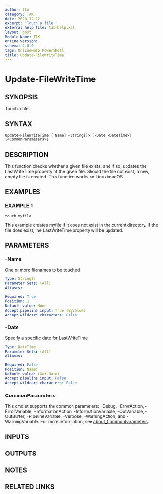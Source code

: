 ```yaml
---
author: tto
category: TAK
date: 2020-12-22
excerpt: 'Touch a file.'
external help file: tak-help.xml
layout: post
Module Name: TAK
online version:
schema: 2.0.0
tags: OnlineHelp PowerShell
title: Update-FileWriteTime
---
```


# Update-FileWriteTime

## SYNOPSIS
Touch a file.

## SYNTAX

```
Update-FileWriteTime [-Name] <String[]> [-Date <DateTime>] [<CommonParameters>]
```

## DESCRIPTION
This function checks whether a given file exists, and if so, updates the LastWriteTime property of the given file.
Should the file not exist, a new, empty file is created.
This function works on Linux/macOS.

## EXAMPLES

### EXAMPLE 1
```
touch myfile
```

This example creates myfile if it does not exist in the current directory.
If the file does exist, the LastWriteTime property will be updated.

## PARAMETERS

### -Name
One or more filenames to be touched

```yaml
Type: String[]
Parameter Sets: (All)
Aliases:

Required: True
Position: 1
Default value: None
Accept pipeline input: True (ByValue)
Accept wildcard characters: False
```

### -Date
Specify a specific date for LastWriteTime

```yaml
Type: DateTime
Parameter Sets: (All)
Aliases:

Required: False
Position: Named
Default value: (Get-Date)
Accept pipeline input: False
Accept wildcard characters: False
```

### CommonParameters
This cmdlet supports the common parameters: -Debug, -ErrorAction, -ErrorVariable, -InformationAction, -InformationVariable, -OutVariable, -OutBuffer, -PipelineVariable, -Verbose, -WarningAction, and -WarningVariable. For more information, see [about_CommonParameters](http://go.microsoft.com/fwlink/?LinkID=113216).

## INPUTS

## OUTPUTS

## NOTES

## RELATED LINKS
